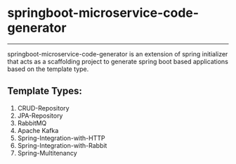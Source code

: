 # springboot-microservice-code-generator
-----------------
springboot-microservice-code-generator is an extension of spring initializer that acts as a scaffolding project to generate spring boot based applications based on the template type.

## Template Types: 

1. CRUD-Repository
2. JPA-Repository
3. RabbitMQ
4. Apache Kafka
5. Spring-Integration-with-HTTP
6. Spring-Integration-with-Rabbit
7. Spring-Multitenancy

